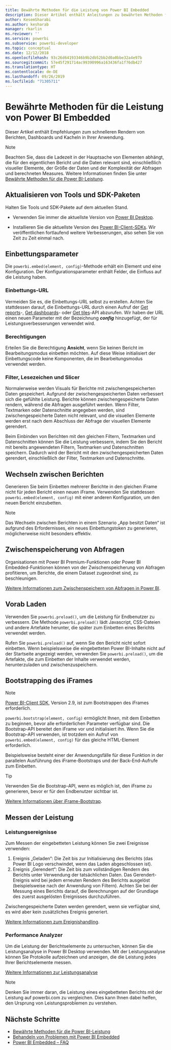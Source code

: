 ```yaml
---
title: Bewährte Methoden für die Leistung von Power BI Embedded
description: Dieser Artikel enthält Anleitungen zu bewährten Methoden für Embedded Analytics
author: KesemSharabi
ms.author: kesharab
manager: rkarlin
ms.reviewer: ''
ms.service: powerbi
ms.subservice: powerbi-developer
ms.topic: conceptual
ms.date: 12/12/2018
ms.openlocfilehash: 93c26d64193346b9b2db52bb2d0a0bbe32a4e97b
ms.sourcegitcommit: 57e45f291714ac99390996a163436fa1f76db427
ms.translationtype: HT
ms.contentlocale: de-DE
ms.lasthandoff: 09/26/2019
ms.locfileid: "71305711"
---
```

# <a name="power-bi-embedded-performance-best-practices"></a>Bewährte Methoden für die Leistung von Power BI Embedded

Dieser Artikel enthält Empfehlungen zum schnelleren Rendern von Berichten, Dashboards und Kacheln in Ihrer Anwendung.

> [!Note]
> Beachten Sie, dass die Ladezeit in der Hauptsache von Elementen abhängt, die für den eigentlichen Bericht und die Daten relevant sind, einschließlich visueller Elemente, der Größe der Daten und der Komplexität der Abfragen und berechneten Measures. Weitere Informationen finden Sie unter [Bewährte Methoden für die Power BI-Leistung](../power-bi-reports-performance.md).

## <a name="update-tools-and-sdk-packages"></a>Aktualisieren von Tools und SDK-Paketen

Halten Sie Tools und SDK-Pakete auf dem aktuellen Stand.

* Verwenden Sie immer die aktuellste Version von [Power BI Desktop](https://powerbi.microsoft.com/desktop/).

* Installieren Sie die aktuellste Version des [Power BI-Client-SDKs](https://github.com/Microsoft/PowerBI-JavaScript). Wir veröffentlichen fortlaufend weitere Verbesserungen, also sehen Sie von Zeit zu Zeit einmal nach.

## <a name="embed-parameters"></a>Einbettungsparameter

Die `powerbi.embed(element, config)`-Methode erhält ein Element und eine Konfiguration. Der Konfigurationsparameter enthält Felder, die Einfluss auf die Leistung haben.

### <a name="embed-url"></a>Einbettungs-URL

Vermeiden Sie es, die Einbettungs-URL selbst zu erstellen. Achten Sie stattdessen darauf, die Einbettungs-URL durch einen Aufruf der [Get reports](/rest/api/power-bi/reports/getreportsingroup)-, [Get dashboards](/rest/api/power-bi/dashboards/getdashboardsingroup)- oder [Get tiles](/rest/api/power-bi/dashboards/gettilesingroup)-API abzurufen. Wir haben der URL einen neuen Parameter mit der Bezeichnung **_config_** hinzugefügt, der für Leistungsverbesserungen verwendet wird.

### <a name="permissions"></a>Berechtigungen

Erteilen Sie die Berechtigung **Ansicht**, wenn Sie keinen Bericht im Bearbeitungsmodus einbetten möchten. Auf diese Weise initialisiert der Einbettungscode keine Komponenten, die im Bearbeitungsmodus verwendet werden.

### <a name="filters-bookmarks-and-slicers"></a>Filter, Lesezeichen und Slicer

Normalerweise werden Visuals für Berichte mit zwischengespeicherten Daten gespeichert. Aufgrund der zwischengespeicherten Daten verbessert sich die gefühlte Leistung. Berichte können zwischengespeicherte Daten rendern, während die Abfragen ausgeführt werden. Wenn Filter, Textmarken oder Datenschnitte angegeben werden, sind zwischengespeicherte Daten nicht relevant, und die visuellen Elemente werden erst nach dem Abschluss der Abfrage der visuellen Elemente gerendert.

Beim Einbinden von Berichten mit den gleichen Filtern, Textmarken und Datenschnitten können Sie die Leistung verbessern, indem Sie den Bericht mit bereits angewendeten Filtern, Textmarken und Datenschnitten speichern. Dadurch wird der Bericht mit den zwischengespeicherten Daten gerendert, einschließlich der Filter, Textmarken und Datenschnitte.

## <a name="switching-between-reports"></a>Wechseln zwischen Berichten

Generieren Sie beim Einbetten mehrerer Berichte in den gleichen iFrame nicht für jeden Bericht einen neuen iFrame. Verwenden Sie stattdessen `powerbi.embed(element, config)` mit einer anderen Konfiguration, um den neuen Bericht einzubetten.

> [!NOTE]
> Das Wechseln zwischen Berichten in einem Szenario „App besitzt Daten“ ist aufgrund des Erfordernisses, ein neues Einbettungstoken zu generieren, möglicherweise nicht besonders effektiv.

## <a name="query-caching"></a>Zwischenspeicherung von Abfragen

Organisationen mit Power BI Premium-Funktionen oder Power BI Embedded-Funktionen können von der Zwischenspeicherung von Abfragen profitieren, um Berichte, die einem Dataset zugeordnet sind, zu beschleunigen.

[Weitere Informationen zum Zwischenspeichern von Abfragen in Power BI](../power-bi-query-caching.md).

## <a name="preload"></a>Vorab Laden

Verwenden Sie `powerbi.preload()`, um die Leistung für Endbenutzer zu verbessern. Die Methode `powerbi.preload()` lädt Javascript, CSS-Dateien und andere Artefakte herunter, die später zum Einbetten eines Berichts verwendet werden.

Rufen Sie `powerbi.preload()` auf, wenn Sie den Bericht nicht sofort einbetten. Wenn beispielsweise die eingebetteten Power BI-Inhalte nicht auf der Startseite angezeigt werden, verwenden Sie `powerbi.preload()`, um die Artefakte, die zum Einbetten der Inhalte verwendet werden, herunterzuladen und zwischenzuspeichern.

## <a name="bootstrapping-the-iframe"></a>Bootstrapping des iFrames

> [!NOTE]
> [Power BI-Client SDK](https://github.com/Microsoft/PowerBI-JavaScript), Version 2.9, ist zum Bootstrappen des iFrames erforderlich.

`powerbi.bootstrap(element, config)` ermöglicht Ihnen, mit dem Einbetten zu beginnen, bevor alle erforderlichen Parameter verfügbar sind. Die Bootstrap-API bereitet den iFrame vor und initialisiert ihn.
Wenn Sie die Bootstrap-API verwenden, ist trotzdem ein Aufruf von `powerbi.embed(element, config)` für das gleiche HTML-Element erforderlich.

Beispielsweise besteht einer der Anwendungsfälle für diese Funktion in der parallelen Ausführung des iFrame-Bootstraps und der Back-End-Aufrufe zum Einbetten.
> [!TIP]
> Verwenden Sie die Bootstrap-API, wenn es möglich ist, den iFrame zu generieren, bevor er für den Endbenutzer sichtbar ist.

[Weitere Informationen über iFrame-Bootstrap](https://github.com/Microsoft/PowerBI-JavaScript/wiki/Bootstrap-For-Better-Performance).

## <a name="measure-performance"></a>Messen der Leistung

### <a name="performance-events"></a>Leistungsereignisse

Zum Messen der eingebetteten Leistung können Sie zwei Ereignisse verwenden:

1. Ereignis „Geladen“: Die Zeit bis zur Initialisierung des Berichts (das Power BI Logo verschwindet, wenn das Laden abgeschlossen ist).
2. Ereignis „Gerendert“: Die Zeit bis zum vollständigen Rendern des Berichts unter Verwendung der tatsächlichen Daten. Das Gerendert-Ereignis wird bei jedem erneuten Rendern des Berichts ausgelöst (beispielsweise nach der Anwendung von Filtern). Achten Sie bei der Messung eines Berichts darauf, die Berechnungen auf der Grundlage des zuerst ausgelösten Ereignisses durchzuführen.

Zwischengespeicherte Daten werden gerendert, wenn sie verfügbar sind, es wird aber kein zusätzliches Ereignis generiert.

[Weitere Informationen zum Ereignishandling](https://github.com/Microsoft/PowerBI-JavaScript/wiki/Handling-Events).

### <a name="performance-analyzer"></a>Performance Analyzer

Um die Leistung der Berichtselemente zu untersuchen, können Sie die Leistungsanalyse in Power BI Desktop verwenden.
Mit der Leistungsanalyse können Sie Protokolle aufzeichnen und anzeigen, die die Leistung jedes Ihrer Berichtselemente messen.

[Weitere Informationen zur Leistungsanalyse](../desktop-performance-analyzer.md)

> [!NOTE]
> Denken Sie immer daran, die Leistung eines eingebetteten Berichts mit der Leistung auf powerbi.com zu vergleichen. Dies kann Ihnen dabei helfen, den Ursprung von Leistungsproblemen zu verstehen.

## <a name="next-steps"></a>Nächste Schritte

* [Bewährte Methoden für die Power BI-Leistung](../power-bi-reports-performance.md)
* [Behandeln von Problemen mit Power BI Embedded](embedded-troubleshoot.md)
* [Power BI Embedded – FAQ](embedded-faq.md)

